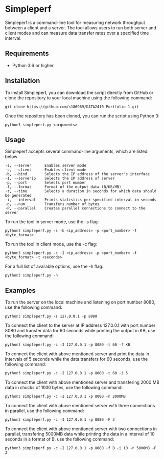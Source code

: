# Simpleperf
Simpleperf is a command-line tool for measuring network throughput between a client and a server. The tool allows users to run both server and client modes and can measure data transfer rates over a specified time interval.

## Requirements
* Python 3.6 or higher

## Installation
To install Simpleperf, you can download the script directly from GitHub or clone the repository to your local machine using the following command:

```
git clone https://github.com/s186969/DATA2410-Portfolio-1.git
```

Once the repository has been cloned, you can run the script using Python 3:

```
python3 simpleperf.py <arguments>
```

## Usage
Simpleperf accepts several command-line arguments, which are listed below:

```
-s, --server      Enables server mode
-c, --client      Enables client mode
-b, --bind        Selects the IP address of the server's interface
-I, --serverip    Selects the IP address of server
-p, --port        Selects port number
-f, --format      Format of the output data (B/KB/MB)
-t, --time        Selects a duration in seconds for which data should be generated
-i, --interval    Prints statistics per specified interval in seconds
-n, --num         Transfers number of bytes
-P, --parallel    Creates parallel connections to connect to the server
```

To run the tool in server mode, use the -s flag:
```
python3 simpleperf.py -s -b <ip_address> -p <port_number> -f <byte_format>
```

To run the tool in client mode, use the -c flag:
```
python3 simpleperf.py -c -I <ip_address> -p <port_number> -f <byte_format> -t <seconds>
```

For a full list of available options, use the -h flag:
```
python3 simpleperf.py -h
```

## Examples
To run the server on the local machine and listening on port number 8080, use the following command:
```
python3 simpleperf.py -s 127.0.0.1 -p 8080
```

To connect the client to the server at IP address 127.0.0.1 with port number 8080 and transfer data for 60 seconds while printing the output in KB, use the following command:

```
python3 simpleperf.py -c -I 127.0.0.1 -p 8080 -t 60 -f KB
```

To connect the client with above mentioned server and print the data in intervals of 5 seconds while the data transfers for 60 seconds, use the following command:
```
python3 simpleperf.py -c -I 127.0.0.1 -p 8080 -t 60 -i 5
```

To connect the client with above mentioned server and transfering 2000 MB data in chucks of 1000 bytes, use the following command:
```
python3 simpleperf.py -c -I 127.0.0.1 -p 8080 -n 2000MB
```

To connect the client with above mentioned server with three connections in parallel, use the following command:
```
python3 simpleperf.py -c -I 127.0.0.1 -p 8080 -P 3
```

To connect the client with above mentioned server with two connections in parallel, transfering 5000MB data while printing the data in a interval of 10 seconds in a format of B, use the following command:
```
python3 simpleperf.py -c -I 127.0.0.1 -p 8080 -f B -i 10 -n 5000MB -P 2
```

